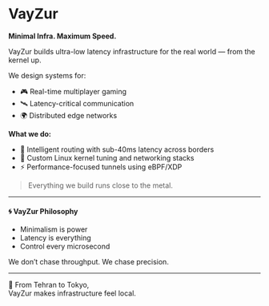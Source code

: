 # VayZur

**Minimal Infra. Maximum Speed.**

VayZur builds ultra-low latency infrastructure for the real world — from the kernel up.

We design systems for:

- 🎮 Real-time multiplayer gaming
- 🛰️ Latency-critical communication
- 🌍 Distributed edge networks

**What we do:**

- 🧠 Intelligent routing with sub-40ms latency across borders
- 🧰 Custom Linux kernel tuning and networking stacks
- ⚡ Performance-focused tunnels using eBPF/XDP

> Everything we build runs close to the metal.  

---

#### 🌀 VayZur Philosophy

- Minimalism is power  
- Latency is everything  
- Control every microsecond 

We don’t chase throughput. We chase precision.

---

📡 From Tehran to Tokyo,  
VayZur makes infrastructure feel local.

